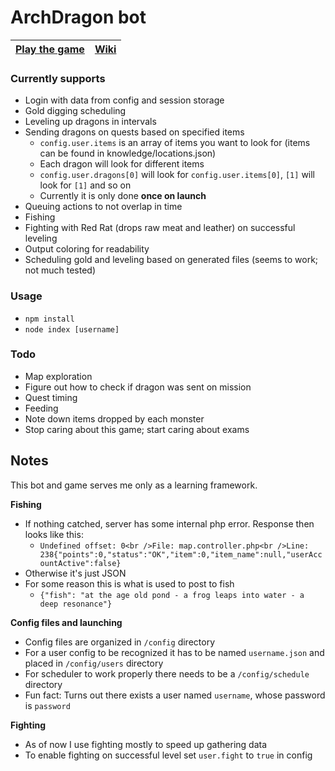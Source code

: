 # ArchDragon bot
| [**Play the game**](http://archdragon.com/) | [**Wiki**](https://github.com/Sorebit/archdrgn/wiki) |
| :-----------------------------------------: | :--------------------------------------------------: |

### Currently supports
- Login with data from config and session storage
- Gold digging scheduling
- Leveling up dragons in intervals
- Sending dragons on quests based on specified items
  + `config.user.items` is an array of items you want to look for (items can be found in knowledge/locations.json)
  + Each dragon will look for different items
  + `config.user.dragons[0]` will look for `config.user.items[0]`, `[1]` will look for `[1]` and so on
  + Currently it is only done **once on launch**
- Queuing actions to not overlap in time
- Fishing
- Fighting with Red Rat (drops raw meat and leather) on successful leveling
- Output coloring for readability
- Scheduling gold and leveling based on generated files (seems to work; not much tested)

### Usage
- `npm install`
- `node index [username]`

### Todo
- Map exploration
- Figure out how to check if dragon was sent on mission
- Quest timing
- Feeding
- Note down items dropped by each monster
- Stop caring about this game; start caring about exams

## Notes
This bot and game serves me only as a learning framework.

**Fishing**
- If nothing catched, server has some internal php error. Response then looks like this:
  + `Undefined offset: 0<br />File: map.controller.php<br />Line: 238{"points":0,"status":"OK","item":0,"item_name":null,"userAccountActive":false}`
- Otherwise it's just JSON
- For some reason this is what is used to post to fish
  + `{"fish": "at the age old pond - a frog leaps into water - a deep resonance"}`

**Config files and launching**
- Config files are organized in `/config` directory
- For a user config to be recognized it has to be named `username.json` and placed in `/config/users` directory
- For scheduler to work properly there needs to be a `/config/schedule` directory
- Fun fact: Turns out there exists a user named `username`, whose password is `password`

**Fighting**
- As of now I use fighting mostly to speed up gathering data
- To enable fighting on successful level set `user.fight` to `true` in config
